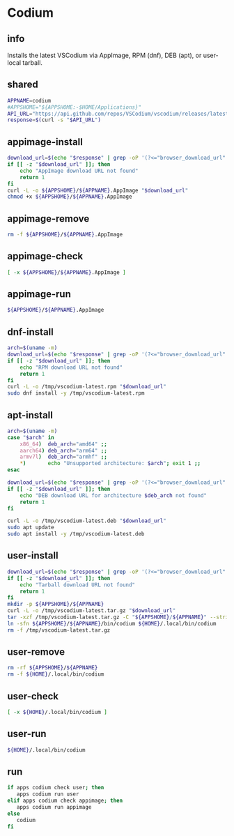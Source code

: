 # Codium

## info
Installs the latest VSCodium via AppImage, RPM (dnf), DEB (apt), or user-local tarball.

## shared
```sh
APPNAME=codium
#APPSHOME="${APPSHOME:-$HOME/Applications}"
API_URL="https://api.github.com/repos/VSCodium/vscodium/releases/latest"
response=$(curl -s "$API_URL")
```

## appimage-install
```sh
download_url=$(echo "$response" | grep -oP '(?<="browser_download_url": ")[^"]*AppImage(?!.*sha)' | head -n1)
if [[ -z "$download_url" ]]; then
    echo "AppImage download URL not found"
    return 1
fi
curl -L -o ${APPSHOME}/${APPNAME}.AppImage "$download_url"
chmod +x ${APPSHOME}/${APPNAME}.AppImage
```

## appimage-remove
```sh
rm -f ${APPSHOME}/${APPNAME}.AppImage
```

## appimage-check
```sh
[ -x ${APPSHOME}/${APPNAME}.AppImage ]
```

## appimage-run
```sh
${APPSHOME}/${APPNAME}.AppImage
```

## dnf-install
```sh
arch=$(uname -m)
download_url=$(echo "$response" | grep -oP '(?<="browser_download_url": ")[^"]*\.rpm' | grep "${arch}" | head -n1)
if [[ -z "$download_url" ]]; then
    echo "RPM download URL not found"
    return 1
fi
curl -L -o /tmp/vscodium-latest.rpm "$download_url"
sudo dnf install -y /tmp/vscodium-latest.rpm
```

## apt-install
```sh
arch=$(uname -m)
case "$arch" in
    x86_64)  deb_arch="amd64" ;;
    aarch64) deb_arch="arm64" ;;
    armv7l)  deb_arch="armhf" ;;
    *)       echo "Unsupported architecture: $arch"; exit 1 ;;
esac

download_url=$(echo "$response" | grep -oP '(?<="browser_download_url": ")[^"]*\.deb' | grep "${deb_arch}" | head -n1)
if [[ -z "$download_url" ]]; then
    echo "DEB download URL for architecture $deb_arch not found"
    return 1
fi

curl -L -o /tmp/vscodium-latest.deb "$download_url"
sudo apt update
sudo apt install -y /tmp/vscodium-latest.deb
```

## user-install
```sh
download_url=$(echo "$response" | grep -oP '(?<="browser_download_url": ")[^"]*VSCodium-linux-x64[^"]*\.tar\.gz' | head -n1)
if [[ -z "$download_url" ]]; then
    echo "Tarball download URL not found"
    return 1
fi
mkdir -p ${APPSHOME}/${APPNAME}
curl -L -o /tmp/vscodium-latest.tar.gz "$download_url"
tar -xzf /tmp/vscodium-latest.tar.gz -C "${APPSHOME}/${APPNAME}" --strip-components=1
ln -sfn ${APPSHOME}/${APPNAME}/bin/codium ${HOME}/.local/bin/codium
rm -f /tmp/vscodium-latest.tar.gz
```

## user-remove
```sh
rm -rf ${APPSHOME}/${APPNAME}
rm -f ${HOME}/.local/bin/codium
```

## user-check
```sh
[ -x ${HOME}/.local/bin/codium ]
```

## user-run
```sh
${HOME}/.local/bin/codium
```

## run
```sh
if apps codium check user; then
   apps codium run user
elif apps codium check appimage; then
   apps codium run appimage
else
   codium
fi
```

